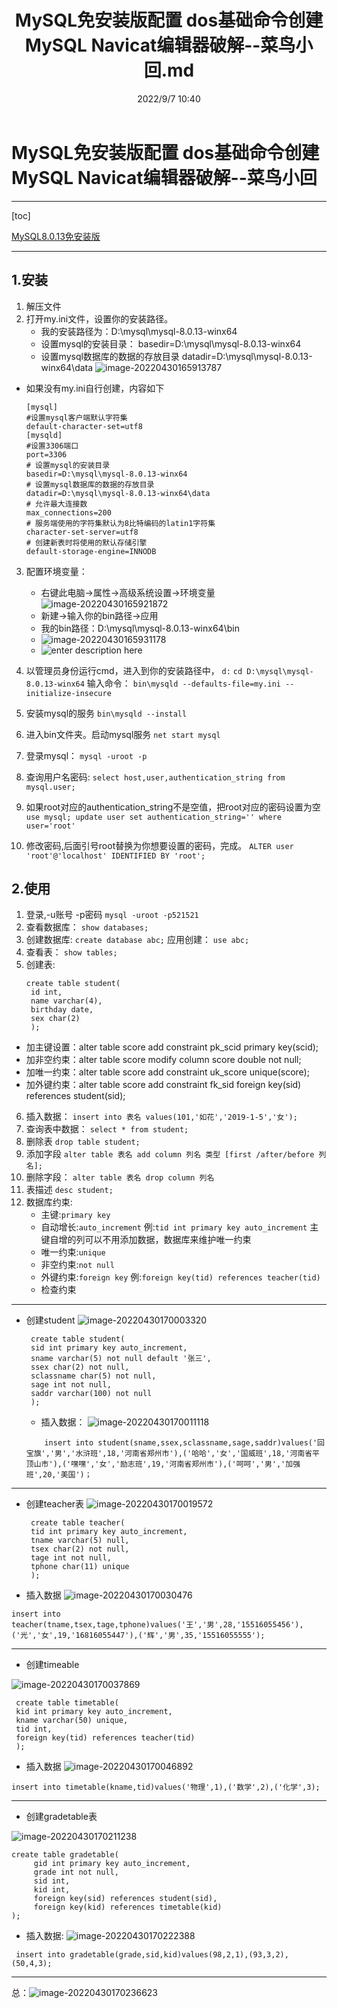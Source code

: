 ﻿---
title: MySQL免安装版配置 dos基础命令创建MySQL Navicat编辑器破解--菜鸟小回.md
date:  2022/9/7 10:40
category_bar: true
categories: 安装配置
tags:
- MySQL
---
# MySQL免安装版配置 dos基础命令创建MySQL Navicat编辑器破解--菜鸟小回

---

[toc]

[MySQL8.0.13免安装版](https://pan.baidu.com/s/1UFhPSIWF2hSJotbjl1xZvg)

---

## 1.安装

1. 解压文件
2. 打开my.ini文件，设置你的安装路径。
    + 我的安装路径为：D:\mysql\mysql-8.0.13-winx64
    + 设置mysql的安装目录： 
    basedir=D:\mysql\mysql-8.0.13-winx64
    + 设置mysql数据库的数据的存放目录 
    datadir=D:\mysql\mysql-8.0.13-winx64\data 
    ![image-20220430165913787](https://img-1256282866.cos.ap-beijing.myqcloud.com/image-20220430165913787.png)
+ 如果没有my.ini自行创建，内容如下
	```
	[mysql]
	#设置mysql客户端默认字符集
	default-character-set=utf8
	[mysqld]
	#设置3306端口
	port=3306
	# 设置mysql的安装目录
	basedir=D:\mysql\mysql-8.0.13-winx64
	# 设置mysql数据库的数据的存放目录
	datadir=D:\mysql\mysql-8.0.13-winx64\data
	# 允许最大连接数
	max_connections=200
	# 服务端使用的字符集默认为8比特编码的latin1字符集
	character-set-server=utf8
	# 创建新表时将使用的默认存储引擎
	default-storage-engine=INNODB
	```

3. 配置环境变量：
    + 右键此电脑->属性->高级系统设置->环境变量
    ![image-20220430165921872](https://img-1256282866.cos.ap-beijing.myqcloud.com/image-20220430165921872.png)
    + 新建->输入你的bin路径->应用
    + 我的bin路径：D:\mysql\mysql-8.0.13-winx64\bin
    + ![image-20220430165931178](https://img-1256282866.cos.ap-beijing.myqcloud.com/image-20220430165931178.png)
    + ![enter description here](https://img-1256282866.cos.ap-beijing.myqcloud.com/image-20220430165936823.png)

4. 以管理员身份运行cmd，进入到你的安装路径中，
	 `d:`
     `cd D:\mysql\mysql-8.0.13-winx64`
     输入命令：
    ` bin\mysqld --defaults-file=my.ini --initialize-insecure `
6. 安装mysql的服务
     `bin\mysqld --install`
7. 进入bin文件夹。启动mysql服务
     `net start mysql`  
8. 登录mysql：
     `mysql -uroot -p`
9. 查询用户名密码:
    `select host,user,authentication_string from mysql.user;`
10. 如果root对应的authentication_string不是空值，把root对应的密码设置为空
    `use mysql; update user set authentication_string='' where user='root'`
11.	修改密码,后面引号root替换为你想要设置的密码，完成。
    `ALTER user 'root'@'localhost' IDENTIFIED BY 'root';`	

## 2.使用
1. 登录,-u账号 -p密码
    `mysql -uroot -p521521`
2. 查看数据库：
    `show databases;`
3. 创建数据库:
    `create database abc;`
    应用创建：
    `use abc;`
4. 查看表：
    `show tables;`
5. 创建表:
    ```
    create table student(
     id int,
     name varchar(4),
     birthday date,
     sex char(2)
     );
    ```
+ 加主键设置：alter table score add constraint pk_scid primary key(scid);
+ 加非空约束：alter table score modify column score double not null;
+ 加唯一约束：alter table score add constraint uk_score unique(score);
+ 加外键约束：alter table score add constraint fk_sid foreign key(sid) references student(sid);
6. 插入数据：
    `insert into 表名 values(101,'如花','2019-1-5','女');`
7. 查询表中数据：
    `select * from student;`
8. 删除表
    `drop table student;`
9. 添加字段
    `alter table 表名 add column 列名 类型 [first /after/before 列名];`
10. 删除字段：
    `alter table 表名 drop column 列名`
11. 表描述
    `desc student;`
12. 数据库约束:
	+ 主键:`primary key`
	+ 自动增长:`auto_increment`
	    例:`tid int primary key auto_increment`
	    主键自增的列可以不用添加数据，数据库来维护唯一约束
	+ 唯一约束:`unique`
	+ 非空约束:`not null`
	+ 外键约束:`foreign key` 
	    例:`foreign key(tid) references teacher(tid)`
	+ 检查约束
---
+ 创建student
  ![image-20220430170003320](https://img-1256282866.cos.ap-beijing.myqcloud.com/image-20220430170003320.png)
  
    ```
     create table student(
     sid int primary key auto_increment,
     sname varchar(5) not null default '张三', 
     ssex char(2) not null,
     sclassname char(5) not null,
     sage int not null,
     saddr varchar(100) not null
     );
    ```
  
  
    + 插入数据：
      ![image-20220430170011118](https://img-1256282866.cos.ap-beijing.myqcloud.com/image-20220430170011118.png)
    ```
        insert into student(sname,ssex,sclassname,sage,saddr)values('回宝旗','男','水浒班',18,'河南省郑州市'),('哈哈','女','国威班',18,'河南省平顶山市'),('嘿嘿','女','励志班',19,'河南省郑州市'),('呵呵','男','加强班',20,'美国')；
    ```
  
    
---
+ 创建teacher表
  ![image-20220430170019572](https://img-1256282866.cos.ap-beijing.myqcloud.com/image-20220430170019572.png)
  
    ```
     create table teacher(
     tid int primary key auto_increment,
     tname varchar(5) null,
     tsex char(2) not null,
     tage int not null,
     tphone char(11) unique
     );
    ```
  
+ 插入数据
  ![image-20220430170030476](https://img-1256282866.cos.ap-beijing.myqcloud.com/image-20220430170030476.png)
```
insert into teacher(tname,tsex,tage,tphone)values('王','男',28,'15516055456'),('光','女',19,'16816055447'),('辉','男',35,'15516055555');
```


---
+ 创建timeable

![image-20220430170037869](https://img-1256282866.cos.ap-beijing.myqcloud.com/image-20220430170037869.png)
```
 create table timetable(
 kid int primary key auto_increment,
 kname varchar(50) unique,
 tid int,
 foreign key(tid) references teacher(tid)
 );
```


+ 插入数据
 ![image-20220430170046892](C:\Users\hui\AppData\Roaming\Typora\typora-user-images\image-20220430170046892.png)
```
insert into timetable(kname,tid)values('物理',1),('数学',2),('化学',3);
```

---
+ 创建gradetable表

![image-20220430170211238](https://img-1256282866.cos.ap-beijing.myqcloud.com/image-20220430170211238.png)

```
create table gradetable(
     gid int primary key auto_increment,
     grade int not null,
     sid int,
     kid int,
     foreign key(sid) references student(sid),
     foreign key(kid) references timetable(kid)
);
```

+ 插入数据:
  ![image-20220430170222388](https://img-1256282866.cos.ap-beijing.myqcloud.com/image-20220430170222388.png)

```
 insert into gradetable(grade,sid,kid)values(98,2,1),(93,3,2),(50,4,3);
```


---
 总：![image-20220430170236623](https://img-1256282866.cos.ap-beijing.myqcloud.com/image-20220430170236623.png)
